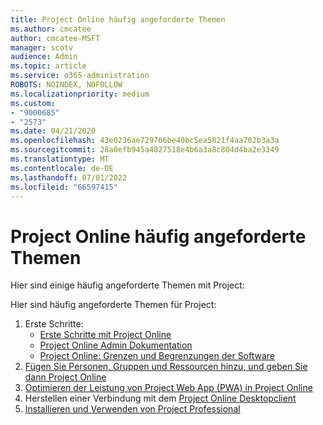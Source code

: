 ```yaml
---
title: Project Online häufig angeforderte Themen
ms.author: cmcatee
author: cmcatee-MSFT
manager: scotv
audience: Admin
ms.topic: article
ms.service: o365-administration
ROBOTS: NOINDEX, NOFOLLOW
ms.localizationpriority: medium
ms.custom:
- "9000685"
- "2573"
ms.date: 04/21/2020
ms.openlocfilehash: 43e0236ae729766be40bc5ea5821f4aa702b3a3a
ms.sourcegitcommit: 28a0efb945a4827518e4b6a3a8c804d4ba2e3349
ms.translationtype: MT
ms.contentlocale: de-DE
ms.lasthandoff: 07/01/2022
ms.locfileid: "66597415"
---
```

# <a name="project-online-frequently-requested-topics"></a>Project Online häufig angeforderte Themen

Hier sind einige häufig angeforderte Themen mit Project:

Hier sind häufig angeforderte Themen für Project:

1. Erste Schritte:
    - [Erste Schritte mit Project Online](https://docs.microsoft.com/projectonline/get-started-with-project-online)
    - [Project Online Admin Dokumentation](https://docs.microsoft.com/projectonline/project-online)
    - [Project Online: Grenzen und Begrenzungen der Software](https://docs.microsoft.com/ProjectOnline/project-online-software-boundaries-and-limits)
2. [Fügen Sie Personen, Gruppen und Ressourcen hinzu, und geben Sie dann Project Online](https://docs.microsoft.com/projectonline/step-2-add-people-to-project-online)
3. [Optimieren der Leistung von Project Web App (PWA) in Project Online](https://docs.microsoft.com/projectonline/tune-project-online-performance)
4. Herstellen einer Verbindung mit dem [Project Online Desktopclient](https://docs.microsoft.com/projectonline/connect-to-project-online-with-the-project-online-desktop-client)
5. [Installieren und Verwenden von Project Professional](https://support.microsoft.com/office/install-project-7059249b-d9fe-4d61-ab96-5c5bf435f281)
